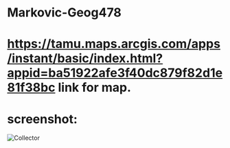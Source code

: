 # Markovic-Geog478

# https://tamu.maps.arcgis.com/apps/instant/basic/index.html?appid=ba51922afe3f40dc879f82d1e81f38bc link for map.

# screenshot:
![Collector](https://media.github.tamu.edu/user/18197/files/1f5af380-90d9-11ec-93ae-495800c79b90)
